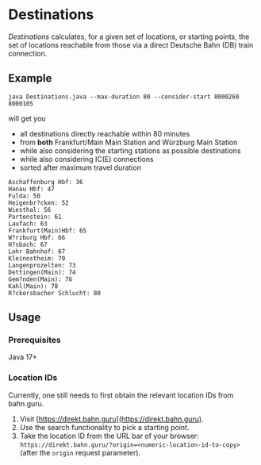 # Destinations

_Destinations_ calculates, for a given set of locations, or starting points, the set of locations reachable from those via a direct Deutsche Bahn (DB) train connection.

## Example

```shell
java Destinations.java --max-duration 80 --consider-start 8000260 8000105
```

will get you 
- all destinations directly reachable within 80 minutes 
- from **both** Frankfurt/Main Main Station and Würzburg Main Station
- while also considering the starting stations as possible destinations
- while also considering IC(E) connections
- sorted after maximum travel duration

```
Aschaffenburg Hbf: 36
Hanau Hbf: 47
Fulda: 50
Heigenbr?cken: 52
Wiesthal: 56
Partenstein: 61
Laufach: 63
Frankfurt(Main)Hbf: 65
W?rzburg Hbf: 66
H?sbach: 67
Lohr Bahnhof: 67
Kleinostheim: 70
Langenprozelten: 73
Dettingen(Main): 74
Gem?nden(Main): 76
Kahl(Main): 78
R?ckersbacher Schlucht: 80
```

## Usage

### Prerequisites

Java 17+

### Location IDs

Currently, one still needs to first obtain the relevant location IDs from bahn.guru.

1. Visit [https://direkt.bahn.guru](https://direkt.bahn.guru).
2. Use the search functionality to pick a starting point.
3. Take the location ID from the URL bar of your browser: `https://direkt.bahn.guru/?origin=<numeric-location-id-to-copy>` (after the `origin` request parameter).


